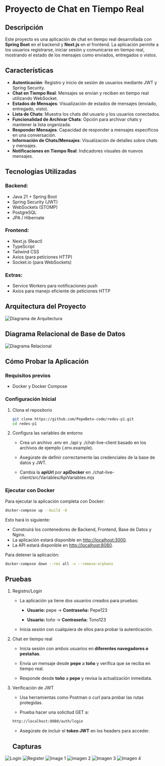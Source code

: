 # Proyecto de Chat en Tiempo Real

## Descripción

Este proyecto es una aplicación de chat en tiempo real desarrollada con **Spring Boot** en el backend y **Next.js** en el frontend. La aplicación permite a los usuarios registrarse, iniciar sesión y comunicarse en tiempo real, mostrando el estado de los mensajes como enviados, entregados o vistos.

## Características

- **Autenticación**: Registro y inicio de sesión de usuarios mediante JWT y Spring Security.
- **Chat en Tiempo Real**: Mensajes se envían y reciben en tiempo real utilizando WebSocket.
- **Estados de Mensajes**: Visualización de estados de mensajes (enviado, entregado, visto).
- **Lista de Chats**: Muestra los chats del usuario y los usuarios conectados.
- **Funcionalidad de Archivar Chats**: Opción para archivar chats y mantener la lista organizada.
- **Responder Mensajes**: Capacidad de responder a mensajes específicos en una conversación.
- **Información de Chats/Mensajes**: Visualización de detalles sobre chats y mensajes.
- **Notificaciones en Tiempo Real**: Indicadores visuales de nuevos mensajes.

## Tecnologías Utilizadas

### **Backend:**

- Java 21 + Spring Boot
- Spring Security (JWT)
- WebSockets (STOMP)
- PostgreSQL
- JPA / Hibernate

### **Frontend:**

- Next.js (React)
- TypeScript
- Tailwind CSS
- Axios (para peticiones HTTP)
- Socket.io (para WebSockets)

### **Extras:**

- Service Workers para notificaciones push
- Axios para manejo eficiente de peticiones HTTP

## Arquitectura del Proyecto

![Diagrama de Arquitectura](docs/diagramas/Diagrama_General_de_Arquitectura_Chat_Live.drawio.png)

## Diagrama Relacional de Base de Datos

![Diagrama Relacional](docs/diagramas/chat_diagrama_relacional.png)

## Cómo Probar la Aplicación

### Requisitos previos

- Docker y Docker Compose

### Configuración Inicial

1. Clona el repositorio

   ```bash
   git clone https://github.com/PepeBeto-code/redes-p1.git
   cd redes-p1
   ```

2. Configura las variables de entorno

   - Crea un archivo .env en ./api y ./chat-live-client basado en los archivos de ejemplo (.env.example).

   - Asegúrate de definir correctamente las credenciales de la base de datos y JWT.

   - Cambia la **apiUrl** por **apiDocker** en ./chat-live-client/src/Variables/ApiVariables.mjs

### Ejecutar con Docker

Para ejecutar la aplicación completa con Docker:

```bash
docker-compose up --build -d
```

Esto hará lo siguiente:

- Construirá los contenedores de Backend, Frontend, Base de Datos y Nginx.
- La aplicación estará disponible en [http://localhost:3000](http://localhost:3000).
- La API estará disponible en [http://localhost:8080](http://localhost:8080).

Para detener la aplicación:

```bash
docker-compose down --rmi all -v --remove-orphans
```

## Pruebas

1. Registro/Login

   - La aplicación ya tiene dos usuarios creados para pruebas:

     - **Usuario:** pepe → **Contraseña:** Pepe123

     - **Usuario:** toño → **Contraseña:** Tono123

   - Inicia sesión con cualquiera de ellos para probar la autenticación.

2. Chat en tiempo real

   - Inicia sesión con ambos usuarios en **diferentes navegadores o pestañas**.

   - Envía un mensaje desde **pepe** a **toño** y verifica que se reciba en tiempo real.

   - Responde desde **toño** a **pepe** y revisa la actualización inmediata.

3. Verificación de JWT

   - Usa herramientas como Postman o curl para probar las rutas protegidas.

   - Prueba hacer una solicitud GET a:

   ```bash
   http://localhost:8080/auth/login
   ```

   - Asegúrate de incluir el **token JWT** en los headers para acceder.

   ## Capturas

![Login](docs/imagenes/ChatLogin.png)
![Register](docs/imagenes/ChatRegister.png)
![Image 1](docs/imagenes/Chat1.png)
![imagen 2](docs/imagenes/Chat3.png)
![Imagen 3](docs/imagenes/Chat5.png)
![Imagen 4](docs/imagenes/Chat6.png)

